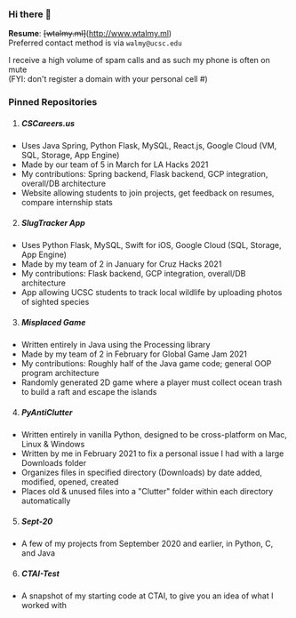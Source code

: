### Hi there 👋

**Resume**: ~~[wtalmy.ml]~~(http://www.wtalmy.ml)<br>
Preferred contact method is via ```walmy@ucsc.edu```

I receive a high volume of spam calls and as such my phone is often on mute<br>
(FYI: don't register a domain with your personal cell #)

### Pinned Repositories
1. ##### CSCareers.us
- Uses Java Spring, Python Flask, MySQL, React.js, Google Cloud (VM, SQL, Storage, App Engine)
- Made by our team of 5 in March for LA Hacks 2021
- My contributions: Spring backend, Flask backend, GCP integration, overall/DB architecture
- Website allowing students to join projects, get feedback on resumes, compare internship stats
2. ##### SlugTracker App
- Uses Python Flask, MySQL, Swift for iOS, Google Cloud (SQL, Storage, App Engine)
- Made by my team of 2 in January for Cruz Hacks 2021
- My contributions: Flask backend, GCP integration, overall/DB architecture
- App allowing UCSC students to track local wildlife by uploading photos of sighted species
3. ##### Misplaced Game
- Written entirely in Java using the Processing library
- Made by my team of 2 in February for Global Game Jam 2021
- My contributions: Roughly half of the Java game code; general OOP program architecture
- Randomly generated 2D game where a player must collect ocean trash to build a raft and escape the islands
4. ##### PyAntiClutter
- Written entirely in vanilla Python, designed to be cross-platform on Mac, Linux & Windows
- Written by me in February 2021 to fix a personal issue I had with a large Downloads folder
- Organizes files in specified directory (Downloads) by date added, modified, opened, created
- Places old & unused files into a "Clutter" folder within each directory automatically
5. ##### Sept-20
- A few of my projects from September 2020 and earlier, in Python, C, and Java
6. ##### CTAI-Test
- A snapshot of my starting code at CTAI, to give you an idea of what I worked with

<!--
**WTAlmy/wtalmy** is a ✨ _special_ ✨ repository because its `README.md` (this file) appears on your GitHub profile.

Here are some ideas to get you started:

- 🔭 I’m currently working on ...
- 🌱 I’m currently learning ...
- 👯 I’m looking to collaborate on ...
- 🤔 I’m looking for help with ...
- 💬 Ask me about ...
- 📫 How to reach me: ...
- 😄 Pronouns: ...
- ⚡ Fun fact: ...
-->
